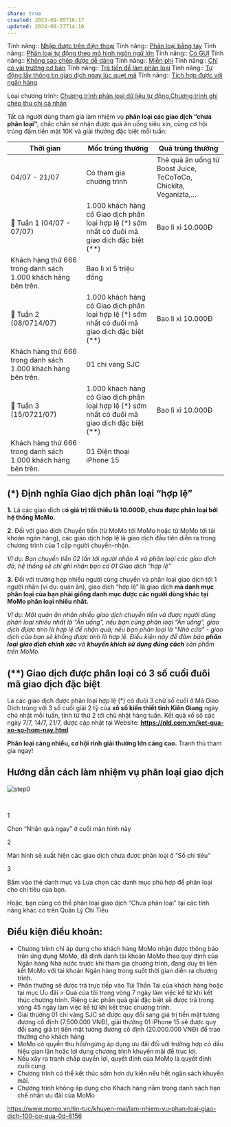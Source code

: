 ```yaml
---
share: true
created: 2023-09-05T16:17
updated: 2024-08-27T14:10
---
```

Tính năng:: [Nhập được trên điện thoại](../../3%20T%C3%ADnh%20n%C4%83ng/C%C3%A1ch%20nh%E1%BA%ADp%20li%E1%BB%87u/Nh%E1%BA%ADp%20%C4%91%C6%B0%E1%BB%A3c%20tr%C3%AAn%20%C4%91i%E1%BB%87n%20tho%E1%BA%A1i.md)
Tính năng:: [Phân loại bằng tay](../../3%20T%C3%ADnh%20n%C4%83ng/C%C3%A1ch%20ph%C3%A2n%20lo%E1%BA%A1i/Ph%C3%A2n%20lo%E1%BA%A1i%20b%E1%BA%B1ng%20tay.md)
Tính năng:: [Phân loại tự động theo mô hình ngôn ngữ lớn](../../3%20T%C3%ADnh%20n%C4%83ng/C%C3%A1ch%20ph%C3%A2n%20lo%E1%BA%A1i/Ph%C3%A2n%20lo%E1%BA%A1i%20t%E1%BB%B1%20%C4%91%E1%BB%99ng%20theo%20m%C3%B4%20h%C3%ACnh%20ng%C3%B4n%20ng%E1%BB%AF%20l%E1%BB%9Bn.md)
Tính năng:: [Có GUI](../../3%20T%C3%ADnh%20n%C4%83ng/Giao%20di%E1%BB%87n/C%C3%B3%20GUI.md)
Tính năng:: [Không sao chép được dễ dàng](../../3%20T%C3%ADnh%20n%C4%83ng/Kh%E1%BA%A3%20n%C4%83ng%20t%C3%ADch%20h%E1%BB%A3p/Kh%C3%B4ng%20sao%20ch%C3%A9p%20%C4%91%C6%B0%E1%BB%A3c%20d%E1%BB%85%20d%C3%A0ng.md)
Tính năng:: [Miễn phí](../../3%20T%C3%ADnh%20n%C4%83ng/Ch%C3%ADnh%20s%C3%A1ch%20gi%C3%A1/Mi%E1%BB%85n%20ph%C3%AD.md)
Tính năng:: [Chỉ có vài trường cơ bản](../../3%20T%C3%ADnh%20n%C4%83ng/S%E1%BB%91%20l%C6%B0%E1%BB%A3ng%20tr%C6%B0%E1%BB%9Dng%20ph%C3%A2n%20lo%E1%BA%A1i/Ch%E1%BB%89%20c%C3%B3%20v%C3%A0i%20tr%C6%B0%E1%BB%9Dng%20c%C6%A1%20b%E1%BA%A3n.md)
Tính năng:: [Trả tiền để làm phân loại](../../3%20T%C3%ADnh%20n%C4%83ng/Kh%C3%A1c/Tr%E1%BA%A3%20ti%E1%BB%81n%20%C4%91%E1%BB%83%20l%C3%A0m%20ph%C3%A2n%20lo%E1%BA%A1i.md)
Tính năng:: [Tự động lấy thông tin giao dịch ngay lúc quẹt mã](../../3%20T%C3%ADnh%20n%C4%83ng/C%C3%A1ch%20nh%E1%BA%ADp%20li%E1%BB%87u/T%E1%BB%B1%20%C4%91%E1%BB%99ng%20l%E1%BA%A5y%20th%C3%B4ng%20tin%20giao%20d%E1%BB%8Bch%20ngay%20l%C3%BAc%20qu%E1%BA%B9t%20m%C3%A3.md)
Tính năng:: [Tích hợp được với ngân hàng](../../3%20T%C3%ADnh%20n%C4%83ng/Kh%E1%BA%A3%20n%C4%83ng%20t%C3%ADch%20h%E1%BB%A3p/T%C3%ADch%20h%E1%BB%A3p%20%C4%91%C6%B0%E1%BB%A3c%20v%E1%BB%9Bi%20ng%C3%A2n%20h%C3%A0ng.md)

Loại chương trình: [Chương trình phân loại dữ liệu tự động](../../4%20Lo%E1%BA%A1i%20ch%C6%B0%C6%A1ng%20tr%C3%ACnh/Ch%C6%B0%C6%A1ng%20tr%C3%ACnh%20ph%C3%A2n%20lo%E1%BA%A1i%20d%E1%BB%AF%20li%E1%BB%87u%20t%E1%BB%B1%20%C4%91%E1%BB%99ng.md),[Chương trình ghi chép thu chi cá nhân](../../4%20Lo%E1%BA%A1i%20ch%C6%B0%C6%A1ng%20tr%C3%ACnh/Ch%C6%B0%C6%A1ng%20tr%C3%ACnh%20ghi%20ch%C3%A9p%20thu%20chi%20c%C3%A1%20nh%C3%A2n.md)


Tất cả người dùng tham gia làm nhiệm vụ **phân loại các giao dịch “chưa phân loại”**, chắc chắn sẽ nhận được quà ăn uống siêu xịn, cùng cơ hội trúng đậm tiền mặt 10K và giải thưởng đặc biệt mỗi tuần:

| **Thời gian**                                                 | **Mốc trúng thưởng**                                                                           | **Quà trúng thưởng**                                            |
| ------------------------------------------------------------- | ---------------------------------------------------------------------------------------------- | --------------------------------------------------------------- |
| 04/07 - 21/07                                                 | Có tham gia chương trình                                                                       | Thẻ quà ăn uống từ Boost Juice, ToCoToCo, Chickita, Veganizta,… |
| 🎁 Tuần 1 (04/07 - 07/07)                                     | 1.000 khách hàng có Giao dịch phân loại hợp lệ (*) sớm nhất có đuôi mã giao dịch đặc biệt (**) | Bao lì xì 10.000Đ                                               |
| Khách hàng thứ 666 trong danh sách 1.000 khách hàng bên trên. | Bao lì xì 5 triệu đồng                                                                         |                                                                 |
| 🎁 Tuần 2 (08/0714/07)                                        | 1.000 khách hàng có Giao dịch phân loại hợp lệ (*) sớm nhất có đuôi mã giao dịch đặc biệt (**) | Bao lì xì 10.000Đ                                               |
| Khách hàng thứ 666 trong danh sách 1.000 khách hàng bên trên. | 01 chỉ vàng SJC                                                                                |                                                                 |
| 🎁 Tuần 3 (15/0721/07)                                        | 1.000 khách hàng có Giao dịch phân loại hợp lệ (*) sớm nhất có đuôi mã giao dịch đặc biệt (**) | Bao lì xì 10.000Đ                                               |
| Khách hàng thứ 666 trong danh sách 1.000 khách hàng bên trên. | 01 Điện thoại iPhone 15                                                                        |                                                                 |

## (*) Định nghĩa Giao dịch phân loại “hợp lệ”

**1.** Là các giao dịch c**ó giá trị tối thiểu là 10.000Đ, chưa được phân loại bởi hệ thống MoMo.**

**2.** Đối với giao dịch Chuyển tiền (từ MoMo tới MoMo hoặc từ MoMo tới tài khoản ngân hàng), các giao dịch hợp lệ là giao dịch đầu tiên diễn ra trong chương trình của 1 cặp người chuyển-nhận.

*Ví dụ: Bạn chuyển tiền 02 lần tới người nhận A và phân loại các giao dịch đó, hệ thống sẽ chỉ ghi nhận bạn có 01 Giao dịch “hợp lệ”*

**3.** Đối với trường hợp nhiều người cùng chuyển và phân loại giao dịch tới 1 người nhận (ví dụ: quán ăn), giao dịch “hợp lệ” là giao dịch **mà danh mục phân loại của bạn phải giống danh mục được các người dùng khác tại MoMo phân loại nhiều nhất.** 

*Ví dụ: Một quán ăn nhận nhiều giao dịch chuyển tiền và được người dùng phân loại nhiều nhất là “Ăn uống”, nếu bạn cũng phân loại “Ăn uống”, giao dịch được tính là hợp lệ để nhận quà; nếu bạn phân loại là “Nhà cửa” - giao dịch của bạn sẽ không được tính là hợp lệ. Điều kiện này để đảm bảo **phân loại giao dịch chính xác** và **khuyến khích sử dụng đúng cách** sản phẩm trên MoMo.*

## (**) Giao dịch được phân loại có 3 số cuối đuôi mã giao dịch đặc biệt

Là các giao dịch được phân loại hợp lệ (*) có đuôi 3 chữ số cuối ở Mã Giao Dịch trùng với 3 số cuối giải 2 tỷ của **xổ số kiến thiết tỉnh Kiên Giang** ngày chủ nhật mỗi tuần, tính từ thứ 2 tới chủ nhật hàng tuần. Kết quả xổ số các ngày 7/7, 14/7, 21/7, được cập nhật tại Website: **https://nld.com.vn/ket-qua-xo-so-hom-nay.html**

**Phân loại càng nhiều, cơ hội rinh giải thưởng lớn càng cao.** Tranh thủ tham gia ngay!

## Hướng dẫn cách làm nhiệm vụ phân loại giao dịch

![step0](https://homepage.momocdn.net/img/momo-amazone-s3-api-240705091303-638557675838648918.jpg)

![step1](data:image/gif;base64,R0lGODlhAQABAIAAAAAAAP///yH5BAEAAAAALAAAAAABAAEAAAIBRAA7)

![step2](data:image/gif;base64,R0lGODlhAQABAIAAAAAAAP///yH5BAEAAAAALAAAAAABAAEAAAIBRAA7)

1

Chọn “Nhận quà ngay” ở cuối màn hình này

2

Màn hình sẽ xuất hiện các giao dịch chưa được phân loại ở “Sổ chi tiêu”

3

Bấm vào thẻ danh mục và Lựa chọn các danh mục phù hợp để phân loại cho chi tiêu của bạn.

Hoặc, bạn cũng có thể phân loại giao dịch “Chưa phân loại” tại các tính năng khác có trên Quản Lý Chi Tiêu

## Điều kiện điều khoản:

- Chương trình chỉ áp dụng cho khách hàng MoMo nhận được thông báo trên ứng dụng MoMo, đã định danh tài khoản MoMo theo quy định của Ngân hàng Nhà nước trước khi tham gia chương trình, đang duy trì liên kết MoMo với tài khoản Ngân hàng trong suốt thời gian diễn ra chương trình.
- Phần thưởng sẽ được trả trực tiếp vào Túi Thần Tài của khách hàng hoặc tại mục Ưu đãi > Quà của tôi trong vòng 7 ngày làm việc kể từ khi kết thúc chương trình. Riêng các phần quà giải đặc biệt sẽ được trả trong vòng 45 ngày làm việc kể từ khi kết thúc chương trình.
- Giải thưởng 01 chỉ vàng SJC sẽ được quy đổi sang giá trị tiền mặt tương đương cố định (7.500.000 VNĐ), giải thưởng 01 iPhone 15 sẽ được quy đổi sang giá trị tiền mặt tương đương cố định (20.000.000 VNĐ) để trao thưởng cho khách hàng
- MoMo có quyền thu hồi/ngừng áp dụng ưu đãi đối với trường hợp có dấu hiệu gian lận hoặc lợi dụng chương trình khuyến mãi để trục lợi.
- Nếu xảy ra tranh chấp quyền lợi, quyết định của MoMo là quyết định cuối cùng
- Chương trình có thể kết thúc sớm hơn dự kiến nếu hết ngân sách khuyến mãi.
- Chương trình không áp dụng cho Khách hàng nằm trong danh sách hạn chế nhận ưu đãi của MoMo

https://www.momo.vn/tin-tuc/khuyen-mai/lam-nhiem-vu-phan-loai-giao-dich-100-co-qua-0d-6156
